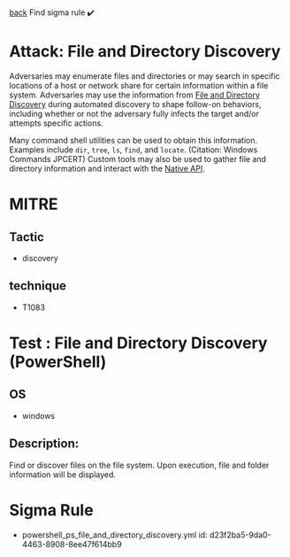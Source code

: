 
[back](../index.md)
Find sigma rule :heavy_check_mark: 

# Attack: File and Directory Discovery 

Adversaries may enumerate files and directories or may search in specific locations of a host or network share for certain information within a file system. Adversaries may use the information from [File and Directory Discovery](https://attack.mitre.org/techniques/T1083) during automated discovery to shape follow-on behaviors, including whether or not the adversary fully infects the target and/or attempts specific actions.

Many command shell utilities can be used to obtain this information. Examples include <code>dir</code>, <code>tree</code>, <code>ls</code>, <code>find</code>, and <code>locate</code>. (Citation: Windows Commands JPCERT) Custom tools may also be used to gather file and directory information and interact with the [Native API](https://attack.mitre.org/techniques/T1106).

# MITRE
## Tactic
  - discovery


## technique
  - T1083


# Test : File and Directory Discovery (PowerShell)
## OS
  - windows


## Description:
Find or discover files on the file system. Upon execution, file and folder information will be displayed.


# Sigma Rule
 - powershell_ps_file_and_directory_discovery.yml id: d23f2ba5-9da0-4463-8908-8ee47f614bb9


